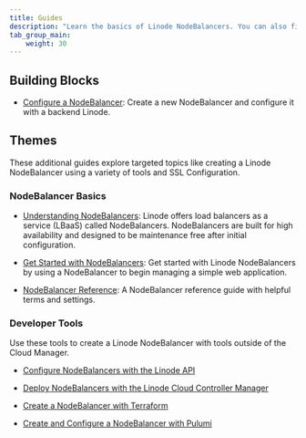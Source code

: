 ```yaml
---
title: Guides
description: "Learn the basics of Linode NodeBalancers. You can also find guides on using Developer Tools to create and manage Linode NodeBalancers."
tab_group_main:
    weight: 30
---
```


## Building Blocks

- [Configure a NodeBalancer](/docs/products/networking/nodebalancers/guides/configure/): Create a new NodeBalancer and configure it with a backend Linode.

## Themes

These additional guides explore targeted topics like creating a Linode NodeBalancer using a variety of tools and SSL Configuration.

### NodeBalancer Basics

- [Understanding NodeBalancers](/docs/platform/nodebalancer/what-are-nodebalancers): Linode offers load balancers as a service (LBaaS) called NodeBalancers. NodeBalancers are built for high availability and designed to be maintenance free after initial configuration.

- [Get Started with NodeBalancers](/docs/platform/nodebalancer/getting-started-with-nodebalancers/): Get started with Linode NodeBalancers by using a NodeBalancer to begin managing a simple web application.

- [NodeBalancer Reference](/docs/platform/nodebalancer/nodebalancer-reference-guide/): A NodeBalancer reference guide with helpful terms and settings.

### Developer Tools

Use these tools to create a Linode NodeBalancer with tools outside of the Cloud Manager.

- [Configure NodeBalancers with the Linode API](/docs/platform/api/nodebalancers/)

- [Deploy NodeBalancers with the Linode Cloud Controller Manager](/docs/kubernetes/deploy-nodebalancers-with-linode-ccm/)

- [Create a NodeBalancer with Terraform](/docs/applications/configuration-management/terraform/create-a-nodebalancer-with-terraform/)

- [Create and Configure a NodeBalancer with Pulumi](/docs/applications/configuration-management/deploy-in-code-with-pulumi/#create-and-configure-a-nodebalancer)
